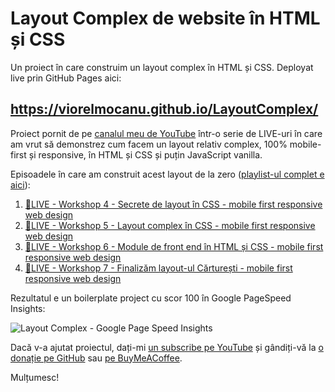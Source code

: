 # Layout Complex de website în HTML și CSS

Un proiect în care construim un layout complex în HTML și CSS. Deployat live prin GitHub Pages aici:

## https://viorelmocanu.github.io/LayoutComplex/

Proiect pornit de pe [canalul meu de YouTube](https://www.youtube.com/ViorelMocanu) într-o serie de LIVE-uri în care am vrut să demonstrez cum facem un layout relativ complex, 100% mobile-first și responsive, în HTML și CSS și puțin JavaScript vanilla.

Episoadele în care am construit acest layout de la zero ([playlist-ul complet e aici](https://www.youtube.com/playlist?list=PLfTqvIG4roBrP63BDGSXEKvf7iThHSKgM)):

1. [🔴LIVE - Workshop 4 - Secrete de layout în CSS - mobile first responsive web design](https://www.youtube.com/watch?v=QyQjWqIOAc4&list=PLfTqvIG4roBrP63BDGSXEKvf7iThHSKgM&index=1)
2. [🔴LIVE - Workshop 5 - Layout complex în CSS - mobile first responsive web design](https://www.youtube.com/watch?v=Pv7h2pCHkqM&list=PLfTqvIG4roBrP63BDGSXEKvf7iThHSKgM&index=2)
3. [🔴LIVE - Workshop 6 - Module de front end în HTML și CSS - mobile first responsive web design](https://www.youtube.com/watch?v=2rLT5AjTtrg&list=PLfTqvIG4roBrP63BDGSXEKvf7iThHSKgM&index=3)
4. [🔴LIVE - Workshop 7 - Finalizăm layout-ul Cărturești - mobile first responsive web design](https://www.youtube.com/watch?v=trvVimq_hpU&list=PLfTqvIG4roBrP63BDGSXEKvf7iThHSKgM&index=4)

Rezultatul e un boilerplate project cu scor 100 în Google PageSpeed Insights:

![Layout Complex - Google Page Speed Insights](https://user-images.githubusercontent.com/166049/124643133-5d344000-de99-11eb-849c-852e077a62fa.jpg)

Dacă v-a ajutat proiectul, dați-mi [un subscribe pe YouTube](https://www.youtube.com/ViorelMocanu?sub_confirmation=1) și gândiți-vă la [o donație pe GitHub](https://github.com/sponsors/ViorelMocanu/) sau [pe BuyMeACoffee](https://www.buymeacoffee.com/viorel).

Mulțumesc!
